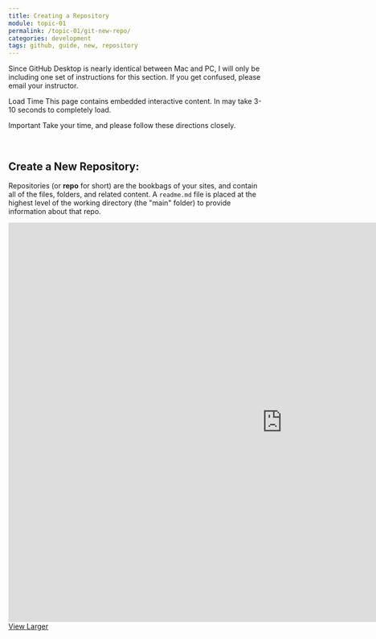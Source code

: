 ```yaml
---
title: Creating a Repository
module: topic-01
permalink: /topic-01/git-new-repo/
categories: development
tags: github, guide, new, repository
---
```


<div class="divider-heading"></div>

Since GitHub Desktop is nearly identical between Mac and PC, I will only be including one set of instructions for this section. If you get confused, please email your instructor.

<span class="label label-warning">Load Time</span> This page contains embedded interactive content. In may take 3-10 seconds to completely load.

<span class="label label-danger">Important</span> Take your time, and please follow these directions closely.


<br>


## Create a New Repository:
Repositories (or **repo** for short) are the bookbags of your sites, and contain all of the files, folders, and related content. A `readme.md` file is placed at the highest level of the working directory (the "main" folder) to provide information about that repo.

<iframe src="https://h5p.org/h5p/embed/176947" width="1090" height="794" frameborder="0" allowfullscreen="allowfullscreen"></iframe>
<a href="https://h5p.org/node/176947" class="btn btn-default btn-xs" target="_blank">View Larger</a>
